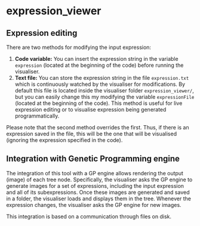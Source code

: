 # expression_viewer
 
## Expression editing

There are two methods for modifying the input expression:

1. **Code variable:** You can insert the expression string in the variable `expression` (located at the beginning of the code) before running the visualiser.
2. **Text file:** You can store the expression string in the file `expression.txt` which is continuously watched by the visualiser for modifications. By default this file is located inside the visualiser folder `expression_viewer/`, but you can easily change this my modifying the variable `expressionFile` (located at the beginning of the code). This method is useful for live expression editing or to visualise expression being generated programmatically.

Please note that the second method overrides the first. Thus, if there is an expression saved in the file, this will be the one that will be visualised (ignoring the expression specified in the code).

## Integration with Genetic Programming engine

The integration of this tool with a GP engine allows rendering the output (image) of each tree node. Specifically, the visualiser asks the GP engine to generate images for a set of expressions, including the input expression and all of its subexpressions. Once these images are generated and saved in a folder, the visualiser loads and displays them in the tree. Whenever the expression changes, the visualiser asks the GP engine for new images.

This integration is based on a communication through files on disk.
